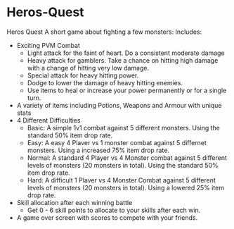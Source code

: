# Heros-Quest
Heros Quest
A short game about fighting a few monsters:
Includes:
- Exciting PVM Combat
  - Light attack for the faint of heart. Do a consistent moderate damage
  - Heavy attack for gamblers. Take a chance on hitting high damage with a change of hitting very low damage.
  - Special attack for heavy hitting power.
  - Dodge to lower the damage of heavy hitting enemies.
  - Use items to heal or increase your power permanently or for a single turn.
- A variety of items including Potions, Weapons and Armour with unique stats
- 4 Different Difficulties
  - Basic: A simple 1v1 combat against 5 different monsters. Using the standard 50% item drop rate.
  - Easy: A easy 4 Plaver vs 1 monster combat against 5 differnet monsters. Using a increased 75% item drop rate.
  - Normal: A standard 4 Player vs 4 Monster combat against 5 different levels of monsters (20 monsters in total). Using the standard 50% item drop rate.
  - Hard: A difficult 1 Plaver vs 4 Monster Combat against 5 different levels of monsters (20 monsters in total). Using a lowered 25% item drop rate.
- Skill allocation after each winning battle
  - Get 0 - 6 skill points to allocate to your skills after each win.
- A game over screen with scores to compete with your friends.
